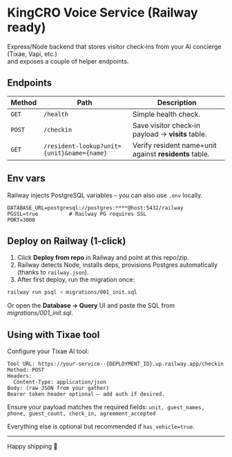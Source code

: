 # KingCRO Voice Service (Railway ready)

Express/Node backend that stores visitor check‑ins from your AI concierge (Tixae, Vapi, etc.)  
and exposes a couple of helper endpoints.

## Endpoints

| Method | Path | Description |
| ------ | ---- | ----------- |
| `GET`  | `/health` | Simple health check. |
| `POST` | `/checkin` | Save visitor check‑in payload → **visits** table. |
| `GET`  | `/resident-lookup?unit={unit}&name={name}` | Verify resident name+unit against **residents** table. |

## Env vars

Railway injects PostgreSQL variables – you can also use `.env` locally.

```
DATABASE_URL=postgresql://postgres:****@host:5432/railway
PGSSL=true          # Railway PG requires SSL
PORT=3000
```

## Deploy on Railway (1‑click)

1. Click **Deploy from repo** in Railway and point at this repo/zip.  
2. Railway detects Node, installs deps, provisions Postgres automatically (thanks to `railway.json`).  
3. After first deploy, run the migration once:

```bash
railway run psql < migrations/001_init.sql
```

Or open the **Database → Query** UI and paste the SQL from _migrations/001_init.sql_.

## Using with Tixae tool

Configure your Tixae AI tool:

```
Tool URL: https://your-service--{DEPLOYMENT_ID}.up.railway.app/checkin
Method: POST
Headers: 
  Content-Type: application/json
Body: (raw JSON from your gather)
Bearer token header optional – add auth if desired.
```

Ensure your payload matches the required fields:
`unit, guest_names, phone, guest_count, check_in, agreement_accepted`

Everything else is optional but recommended if `has_vehicle=true`.

---

Happy shipping 🚀